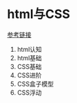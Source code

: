 # html与CSS

[参考链接](https://www.bilibili.com/video/BV1Kg411T7t9)

1. html认知
2. html基础
3. CSS基础
4. CSS进阶
5. CSS盒子模型
6. CSS浮动